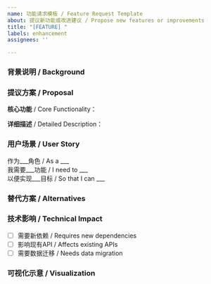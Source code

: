 ```yaml
---
name: 功能请求模板 / Feature Request Template
about: 提议新功能或改进建议 / Propose new features or improvements
title: "[FEATURE] "
labels: enhancement
assignees: ''

---
```


### 背景说明 / Background
<!-- 描述当前遇到的痛点 -->
<!-- Describe the pain point -->

### 提议方案 / Proposal
**核心功能** / Core Functionality：
<!-- 用一句话概括功能要点 -->
<!-- One-sentence feature summary -->

**详细描述** / Detailed Description：
<!-- 说明功能的具体表现形态 -->
<!-- Describe feature manifestation -->

### 用户场景 / User Story
作为___角色 / As a ___  
我需要___功能 / I need to ___  
以便实现___目标 / So that I can ___

### 替代方案 / Alternatives
<!-- 已考虑过的其他解决方案及排除原因 -->
<!-- Considered alternatives and why rejected -->

### 技术影响 / Technical Impact
- [ ] 需要新依赖 / Requires new dependencies
- [ ] 影响现有API / Affects existing APIs
- [ ] 需要数据迁移 / Needs data migration

### 可视化示意 / Visualization
<!-- 可粘贴线框图或描述UI交互流程 -->
<!-- Wireframe or interaction flow description -->
